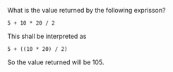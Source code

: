 What is the value returned by the following exprisson?  
```
5 + 10 * 20 / 2
```
This shall be interpreted as  
```
5 + ((10 * 20) / 2)
```
So the value returned will be 105.
